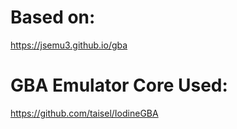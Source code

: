 # Based on:

https://jsemu3.github.io/gba

# GBA Emulator Core Used:

https://github.com/taisel/IodineGBA
